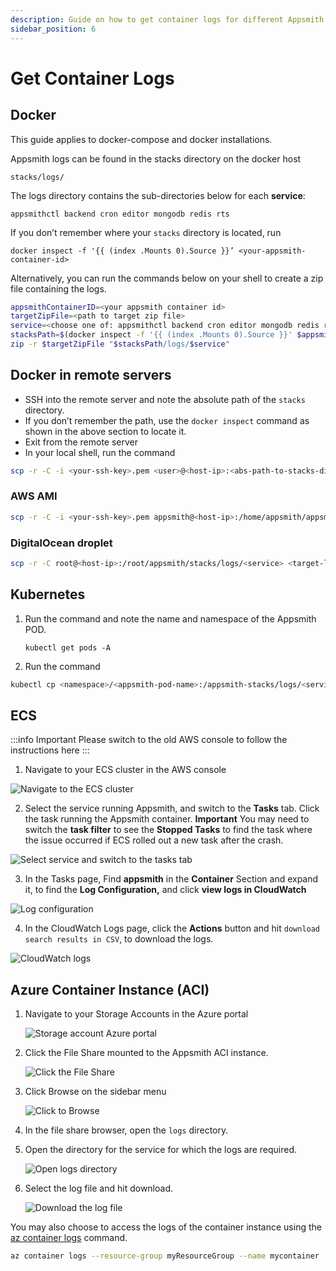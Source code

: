 ```yaml
---
description: Guide on how to get container logs for different Appsmith deployments
sidebar_position: 6
---
```


# Get Container Logs

## Docker

This guide applies to docker-compose and docker installations.

Appsmith logs can be found in the stacks directory on the docker host

`stacks/logs/`

The logs directory contains the sub-directories below for each **service**:

`appsmithctl backend cron editor mongodb redis rts`

If you don’t remember where your `stacks` directory is located, run

`docker inspect -f '{{ (index .Mounts 0).Source }}’ <your-appsmith-container-id>`

Alternatively, you can run the commands below on your shell to create a zip file containing the logs.

```bash
appsmithContainerID=<your appsmith container id>
targetZipFile=<path to target zip file>
service=<choose one of: appsmithctl backend cron editor mongodb redis rts | leave blank for all services>
stacksPath=$(docker inspect -f '{{ (index .Mounts 0).Source }}' $appsmithContainerID)
zip -r $targetZipFile "$stacksPath/logs/$service" 
```

## Docker in remote servers

- SSH into the remote server and note the absolute path of the `stacks` directory.
- If you don’t remember the path, use the `docker inspect` command as shown in the above section to locate it.
- Exit from the remote server
- In your local shell, run the command

```bash
scp -r -C -i <your-ssh-key>.pem <user>@<host-ip>:<abs-path-to-stacks-dir>/logs/<service> <target-local-dir>
```

### AWS AMI

```bash
scp -r -C -i <your-ssh-key>.pem appsmith@<host-ip>:/home/appsmith/appsmith/stacks/logs/<service> <target-local-dir>
```

### DigitalOcean droplet

```bash
scp -r -C root@<host-ip>:/root/appsmith/stacks/logs/<service> <target-local-dir>
```

## Kubernetes

1. Run the command and note the name and namespace of the Appsmith POD.
    
    `kubectl get pods -A`
    
2. Run the command

```bash
kubectl cp <namespace>/<appsmith-pod-name>:/appsmith-stacks/logs/<service> <target-local-dir>
```

## ECS

:::info Important
Please switch to the old AWS console to follow the instructions here
:::

1. Navigate to your ECS cluster in the AWS console

![Navigate to the ECS cluster](/img/navigate-ecs-cluster.png)

2. Select the service running Appsmith, and switch to the **Tasks** tab. Click the task running the Appsmith container.
**Important** You may need to switch the **task filter** to see the **Stopped Tasks** to find the task where the issue occurred if ECS rolled out a new task after the crash.

![Select service and switch to the tasks tab](/img/select-service.png)

3. In the Tasks page, Find **appsmith** in the **Container** Section and expand it, to find the **Log Configuration,** and click **view logs in CloudWatch**

![Log configuration](/img/log-configuration.png)

4. In the CloudWatch Logs page, click the **Actions** button and hit `download search results in CSV`, to download the logs.

![CloudWatch logs](/img/cloudwatch-logs.png)

## Azure Container Instance (ACI)

1. Navigate to your Storage Accounts in the Azure portal

    ![Storage account Azure portal](/img/storage-account-azure-portal.png)
2. Click the File Share mounted to the Appsmith ACI instance.

    ![Click the File Share](/img/file-share-mounted.png)
3. Click Browse on the sidebar menu

    ![Click to Browse](/img/browse-on-sidebar.png)
4. In the file share browser, open the `logs` directory.
5. Open the directory for the service for which the logs are required.

    ![Open logs directory](/img/select-the-log-directory.png)
6. Select the log file and hit download.

    ![Download the log file](/img/download-log-file.png)

You may also choose to access the logs of the container instance using the [az container logs](https://learn.microsoft.com/en-us/cli/azure/container#az_container_logs) command.

```bash
az container logs --resource-group myResourceGroup --name mycontainer
```

